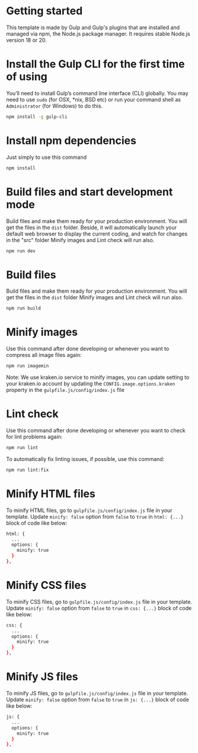 # Getting started

This template is made by Gulp and Gulp's plugins that are installed and managed via npm, the Node.js package manager. It requires stable Node.js version 18 or 20.

# Install the Gulp CLI for the first time of using

You’ll need to install Gulp’s command line interface (CLI) globally. You may need to use `sudo` (for OSX, \*nix, BSD etc) or run your command shell as `Administrator` (for Windows) to do this.

```sh
npm install -g gulp-cli
```

# Install npm dependencies

Just simply to use this command

```sh
npm install
```

# Build files and start development mode

Build files and make them ready for your production environment. You will get the files in the `dist` folder.
Beside, it will automatically launch your default web browser to display the current coding, and watch for changes in the "src" folder
Minify images and Lint check will run also.

```sh
npm run dev
```

# Build files

Build files and make them ready for your production environment. You will get the files in the `dist` folder
Minify images and Lint check will run also.

```sh
npm run build
```

# Minify images

Use this command after done developing or whenever you want to compress all image files again:

```sh
npm run imagemin
```

Note: We use kraken.io service to minify images, you can update setting to your kraken.io account by updating the `CONFIG.image.options.kraken` property in the `gulpfile.js/config/index.js` file

# Lint check

Use this command after done developing or whenever you want to check for lint problems again:

```sh
npm run lint
```

To automatically fix linting issues, if possible, use this command:

```sh
npm run lint:fix
```

# Minify HTML files

To minify HTML files, go to `gulpfile.js/config/index.js` file in your template. Update `minify: false` option from `false` to `true` in `html: {...}` block of code like below:

```sh
html: {
  ...
  options: {
    minify: true
  }
},
```

# Minify CSS files

To minify CSS files, go to `gulpfile.js/config/index.js` file in your template. Update `minify: false` option from `false` to `true` in `css: {...}` block of code like below:

```sh
css: {
  ...
  options: {
    minify: true
  }
},
```

# Minify JS files

To minify JS files, go to `gulpfile.js/config/index.js` file in your template. Update `minify: false` option from `false` to `true` in `js: {...}` block of code like below:

```sh
js: {
  ...
  options: {
    minify: true
  }
},
```

